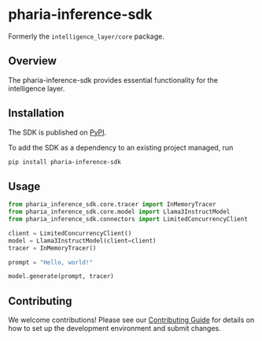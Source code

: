 # pharia-inference-sdk

Formerly the `intelligence_layer/core` package.

## Overview

The pharia-inference-sdk provides essential functionality for the intelligence layer.

## Installation
The SDK is published on [PyPI](https://pypi.org/project/pharia-inference-sdk/).

To add the SDK as a dependency to an existing project managed, run
```bash
pip install pharia-inference-sdk
```

## Usage

```python
from pharia_inference_sdk.core.tracer import InMemoryTracer
from pharia_inference_sdk.core.model import Llama3InstructModel
from pharia_inference_sdk.connectors import LimitedConcurrencyClient

client = LimitedConcurrencyClient()
model = Llama3InstructModel(client=client)
tracer = InMemoryTracer()

prompt = "Hello, world!"

model.generate(prompt, tracer)
```

## Contributing

We welcome contributions! Please see our [Contributing Guide](https://github.com/Aleph-Alpha/pharia-inference-sdk/blob/main/CONTRIBUTING.md) for details on how to set up the development environment and submit changes.
